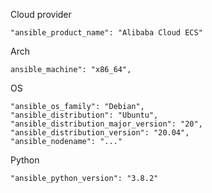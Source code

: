 Cloud provider
```
"ansible_product_name": "Alibaba Cloud ECS"
```
Arch
```
ansible_machine": "x86_64",
```

OS
```
"ansible_os_family": "Debian",
"ansible_distribution": "Ubuntu",
"ansible_distribution_major_version": "20",
"ansible_distribution_version": "20.04",
"ansible_nodename": "..."
```
Python
```
"ansible_python_version": "3.8.2"
```
